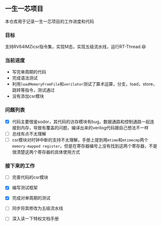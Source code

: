 ## 一生一芯项目

本仓库用于记录一生一芯项目的工作进度和代码

### 目标

支持RV64IMZicsr指令集，实现M态，实现五级流水线，运行RT-Thread.:smile:

### 当前进度

+ 写完单周期的代码
+ 完成语法测试
+ 利用`loadMemoryFromFile`和`verilator`测试了算术运算，分支，load，store，跳转等指令，测试通过
+ 没有添加csr模块

### 问题列表

+ [x] 代码主要借鉴sodor，其代码的访存模块有bug，数据通路和控制通路一起连接到内存，导致有覆盖的问题，编译出来的verilog代码跟自己想法不一样
+ [ ] 总线有点不太理解
+ [ ] csr模块对时钟中断的支持不太理解，手册上提到用`mtime`和`mtimecmp`两个`memory-mapped register`，但是在寄存器编号上没有找到这两个寄存器，不是很清楚这两个寄存器的具体使用方式

### 接下来的工作

- [ ] 完善代码的csr模块
- [x] 编写测试框架
- [x] 完成对单周期的测试
- [ ] 同步将其修改为五级流水线
- [ ] 深入读一下特权文档手册

